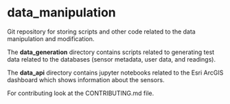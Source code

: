 # data_manipulation

Git repository for storing scripts and other code related to the data manipulation and modification.

The **data_generation** directory contains scripts related to generating test data related to the databases (sensor metadata, user data, and readings).

The **data_api** directory contains jupyter notebooks related to the Esri ArcGIS dashboard which shows information about the sensors.

For contributing look at the CONTRIBUTING.md file.
